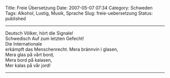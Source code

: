 Title: Freie Übersetzung
Date: 2007-05-07 07:34
Category: Schweden
Tags: Alkohol, Lustig, Musik, Sprache
Slug: freie-uebersetzung
Status: published

  ------------------------------------ ------------------------------------
  Deutsch                              Völker, hört die Signale!  
 Schwedisch                            Auf zum letzten Gefecht!  
                                       Die Internationale  
                                       erkämpft das Menschenrecht.
                                       Mera brännvin i glasen,  
                                       Mera glas på vårt bord,  
                                       Mera bord på kalasen,  
                                       Mer kalas på vår jord!
  ------------------------------------ ------------------------------------


